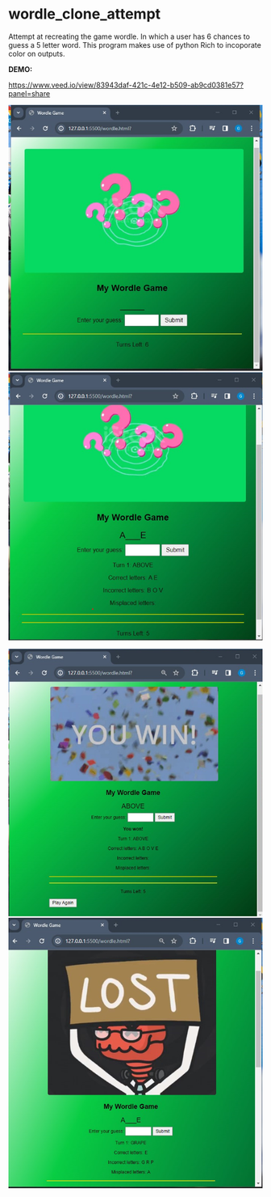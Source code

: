 # wordle_clone_attempt
Attempt at recreating the game wordle. In which a user has 6 chances to guess a 5 letter word. This program makes use of python Rich to incoporate color on outputs.

**DEMO:**

https://www.veed.io/view/83943daf-421c-4e12-b509-ab9cd0381e57?panel=share


![Alt text](home.png)   ![Alt text](image1.png)


![Alt text](image2.png)  ![Alt text](image.png)
